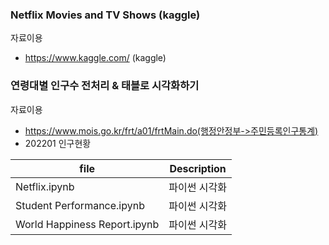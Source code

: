 ### Netflix Movies and TV Shows (kaggle)

자료이용
- https://www.kaggle.com/ (kaggle)

### 연령대별 인구수 전처리 & 태블로 시각화하기

자료이용
- https://www.mois.go.kr/frt/a01/frtMain.do(행정안정부->주민등록인구통계)
- 202201 인구현황

| file | Description |
| ------ | ------ |
| Netflix.ipynb | 파이썬 시각화 |
| Student Performance.ipynb | 파이썬 시각화 |
| World Happiness Report.ipynb | 파이썬 시각화 |
